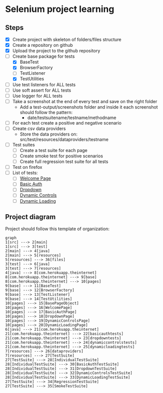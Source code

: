 # Selenium project learning

## Steps

 - [X] Create project with skeleton of folders/files structure
 - [X] Create a repository on github
 - [X] Upload the project to the github repository
 - [ ] Create base package for tests
	 - [X] BaseTest
	 - [X] BrowserFactory
	 - [ ] TestListener
	 - [X] TestUtilities
 - [ ] Use test listeners for ALL tests
 - [ ] Use soft assert for ALL tests
 - [ ] Use logger for ALL tests
 - [ ] Take a screenshot at the end of every test and save on the right folder
	 - Add a test-output/screenshots folder and inside it each screenshot should follow the pattern:
		 - date/testsuitename/testname/methodname
 - [ ] For each test create a positive and negative scenario
 - [ ] Create csv data providers
	 - Store the data providers on: src/test/resources/dataproviders/testname 
 - [ ] Test suites
	 - [ ] Create a test suite for each page
	 - [ ] Create smoke test for positive scenarios
	 - [ ] Create full regression test suite for all tests
 - [ ] Test on firefox
 - [ ] List of tests:
	 - [ ] [Welcome Page](https://the-internet.herokuapp.com)
	 - [ ] [Basic Auth](https://the-internet.herokuapp.com/basic_auth)
	 - [ ] [Dropdown](https://the-internet.herokuapp.com/dropdown)
	 - [ ] [Dynamic Controls](https://the-internet.herokuapp.com/dynamic_controls)
	 - [ ] [Dynamic Loading](https://the-internet.herokuapp.com/dynamic_loading)

## Project diagram

Project should follow this template of organization:

```mermaid
graph
1[src] ---> 2[main]
1[src] ---> 3[test]
2[main] ---> 4[java]
2[main] ---> 5[resources]
5[resources] ---> 36[files]
3[test] ---> 6[java]
3[test] ---> 7[resources]
4[java] ---> 8[com.herokuapp.theinternet]
8[com.herokuapp.theinternet] ---> 9[base]
8[com.herokuapp.theinternet] ---> 10[pages]
9[base] ---> 11[BaseTest]
9[base] ---> 12[BrowserFactory]
9[base] ---> 13[TestListener]
9[base] ---> 14[TestUtilities]
10[pages] ---> 15[BasePageObject]
10[pages] ---> 16[WelcomePage]
10[pages] ---> 17[BasicAuthPage]
10[pages] ---> 18[DropdownPage]
10[pages] ---> 19[DynamicControlsPage]
10[pages] ---> 20[DynamicLoadingPage]
6[java] ---> 21[com.herokuapp.theinternet]
21[com.herokuapp.theinternet] ---> 22[basicauthtests]
21[com.herokuapp.theinternet] ---> 23[dropdowntests]
21[com.herokuapp.theinternet] ---> 24[dynamiccontrolstests]
21[com.herokuapp.theinternet] ---> 25[dynamicloadingtests]
7[resources] ---> 26[dataproviders]
7[resources] ---> 27[TestSuite]
27[TestSuite] ---> 28[IndividualTestSuite]
28[IndividualTestSuite] ---> 30[BasicAuthTestSuite]
28[IndividualTestSuite] ---> 31[DropdownTestSuite]
28[IndividualTestSuite] ---> 32[DynamicControlsTestSuite]
28[IndividualTestSuite] ---> 33[DynamicLoadingTestSuite]
27[TestSuite] ---> 34[RegressionTestSuite]
27[TestSuite] ---> 35[SmokeTestSuite]
```
